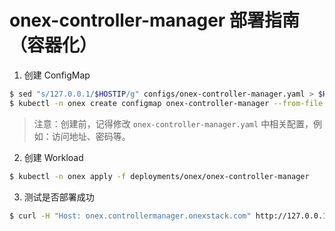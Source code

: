 # onex-controller-manager 部署指南（容器化）

1. 创建 ConfigMap

```bash
$ sed "s/127.0.0.1/$HOSTIP/g" configs/onex-controller-manager.yaml > $HOME/.onex/onex-controller-manager.yaml
$ kubectl -n onex create configmap onex-controller-manager --from-file $HOME/.onex/onex-controller-manager.yaml
```

> 注意：创建前，记得修改 `onex-controller-manager.yaml` 中相关配置，例如：访问地址、密码等。

2. 创建 Workload

```bash
$ kubectl -n onex apply -f deployments/onex/onex-controller-manager
```

3. 测试是否部署成功

```bash
$ curl -H "Host: onex.controllermanager.onexstack.com" http://127.0.0.1:18080/healthz
```
